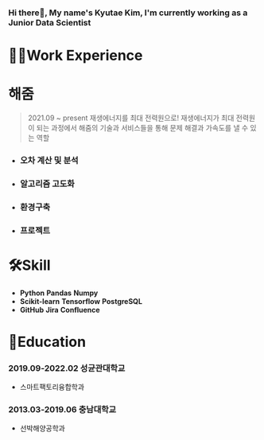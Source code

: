### Hi there👋, My name's Kyutae Kim, I'm currently working as a Junior Data Scientist
# 🧑‍💻Work Experience   

# 해줌
> 2021.09 ~ present
> 재생에너지를 최대 전력원으로!
재생에너지가 최대 전력원이 되는 과정에서 해줌의 기술과 서비스들을 통해 문제 해결과 가속도를 낼 수 있는 역할
* ### 오차 계산 및 분석
* ### 알고리즘 고도화
* ### 환경구축
* ### 프로젝트

# 🛠Skill
* **Python**  **Pandas**  **Numpy**
* **Scikit-learn**  **Tensorflow**  **PostgreSQL**
* **GitHub**  **Jira**  **Confluence**   

# :school:Education
### 2019.09-2022.02 성균관대학교   
* 스마트팩토리융합학과
### 2013.03-2019.06 충남대학교   
* 선박해양공학과   

<!--
**ryukkt62/ryukkt62** is a ✨ _special_ ✨ repository because its `README.md` (this file) appears on your GitHub profile.

Here are some ideas to get you started:

- 🔭 I’m currently working on ...
- 🌱 I’m currently learning ...
- 👯 I’m looking to collaborate on ...
- 🤔 I’m looking for help with ...
- 💬 Ask me about ...
- 📫 How to reach me: ...
- 😄 Pronouns: ...
- ⚡ Fun fact: ...
-->
